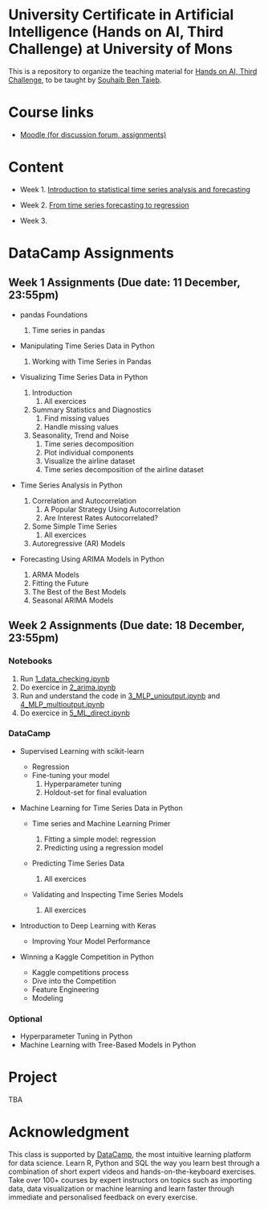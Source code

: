 # University Certificate in Artificial Intelligence (Hands on AI, Third Challenge) at University of Mons 

This is a repository to organize the teaching material for [Hands on AI, Third Challenge](https://web.umons.ac.be/fpms/fr/formations/intelligence-artificielle-hands-on-ai/), to be taught by [Souhaib Ben Taieb](http://www.souhaib-bentaieb.com).

# Course links

- [Moodle (for discussion forum, assignments)](https://moodle.umons.ac.be/course/view.php?id=2666)

# Content

- Week 1. [Introduction to statistical time series analysis and forecasting](./slides/week1.pdf)

- Week 2. [From time series forecasting to regression](./slides/week2.pdf)

- Week 3.

# DataCamp Assignments

## Week 1 Assignments (Due date: 11 December, 23:55pm)
- pandas Foundations
	1. Time series in pandas

- Manipulating Time Series Data in Python
	1. Working with Time Series in Pandas

- Visualizing Time Series Data in Python
	1. Introduction 
		1. All exercices
	2. Summary Statistics and Diagnostics	
		1. Find missing values
		2. Handle missing values
	3. Seasonality, Trend and Noise
		1. Time series decomposition
		2. Plot individual components	
		3. Visualize the airline dataset
		4. Time series decomposition of the airline dataset

- Time Series Analysis in Python
	1. Correlation and Autocorrelation
		1. A Popular Strategy Using Autocorrelation
		2. Are Interest Rates Autocorrelated?
	2. Some Simple Time Series
		1. All exercices
	3. Autoregressive (AR) Models


- Forecasting Using ARIMA Models in Python
	1. ARMA Models
	2. Fitting the Future
	3. The Best of the Best Models
	4. Seasonal ARIMA Models

## Week 2 Assignments (Due date: 18 December, 23:55pm)

### Notebooks

1. Run [1_data_checking.ipynb](./exercices/1_data_checking.ipynb)
2. Do exercice in [2_arima.ipynb](./exercices/2_arima.ipynb)
3. Run and understand the code in [3_MLP_unioutput.ipynb](./exercices/3_MLP_unioutput.ipynb) and [4_MLP_multioutput.ipynb](./exercices/4_MLP_multioutput.ipynb)
4. Do exercice in [5_ML_direct.ipynb](./exercices/5_ML_direct.ipynb)



### DataCamp

- Supervised Learning with scikit-learn
	- Regression
	- Fine-tuning your model
		1. Hyperparameter tuning
		2. Holdout-set for final evaluation

- Machine Learning for Time Series Data in Python
	- Time series and Machine Learning Primer
		1. Fitting a simple model: regression
		2. Predicting using a regression model

	- Predicting Time Series Data
		1. All exercices

	- Validating and Inspecting Time Series Models
		1. All exercices 

- Introduction to Deep Learning with Keras
	- Improving Your Model Performance


- Winning a Kaggle Competition in Python
	- Kaggle competitions process
	- Dive into the Competition
	- Feature Engineering
	- Modeling

### Optional
- Hyperparameter Tuning in Python
- Machine Learning with Tree-Based Models in Python


# Project

TBA

# Acknowledgment

This class is supported by [DataCamp](https://www.datacamp.com/), the most intuitive learning platform for data science. Learn R, Python and SQL the way you learn best through a combination of short expert videos and hands-on-the-keyboard exercises. Take over 100+ courses by expert instructors on topics such as importing data, data visualization or machine learning and learn faster through immediate and personalised feedback on every exercise.